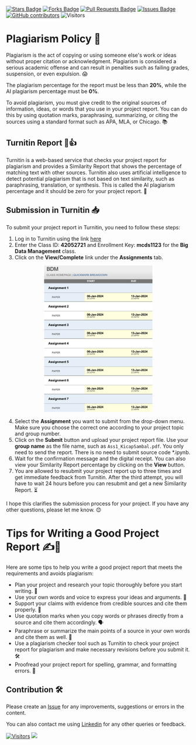<a href="https://github.com/drshahizan/BDM/stargazers"><img src="https://img.shields.io/github/stars/drshahizan/BDM" alt="Stars Badge"/></a>
<a href="https://github.com/drshahizan/BDM/network/members"><img src="https://img.shields.io/github/forks/drshahizan/BDM" alt="Forks Badge"/></a>
<a href="https://github.com/drshahizan/BDM/pulls"><img src="https://img.shields.io/github/issues-pr/drshahizan/BDM" alt="Pull Requests Badge"/></a>
<a href="https://github.com/drshahizan/BDM"><img src="https://img.shields.io/github/issues/drshahizan/BDM" alt="Issues Badge"/></a>
<a href="https://github.com/drshahizan/BDM/graphs/contributors"><img alt="GitHub contributors" src="https://img.shields.io/github/contributors/drshahizan/BDM?color=2b9348"></a>
![Visitors](https://api.visitorbadge.io/api/visitors?path=https%3A%2F%2Fgithub.com%2Fdrshahizan%2BDM&labelColor=%23d9e3f0&countColor=%23697689&style=flat)



# Plagiarism Policy 🚫

Plagiarism is the act of copying or using someone else's work or ideas without proper citation or acknowledgment. Plagiarism is considered a serious academic offense and can result in penalties such as failing grades, suspension, or even expulsion. 😱

The plagiarism percentage for the report must be less than **20%**, while the AI plagiarism percentage must be **0%**.

To avoid plagiarism, you must give credit to the original sources of information, ideas, or words that you use in your project report. You can do this by using quotation marks, paraphrasing, summarizing, or citing the sources using a standard format such as APA, MLA, or Chicago. 📚

## Turnitin Report 📄👍

Turnitin is a web-based service that checks your project report for plagiarism and provides a Similarity Report that shows the percentage of matching text with other sources. Turnitin also uses artificial intelligence to detect potential plagiarism that is not based on text similarity, such as paraphrasing, translation, or synthesis. This is called the AI plagiarism percentage and it should be zero for your project report. 🧠

## Submission in Turnitin 📥

To submit your project report in Turnitin, you need to follow these steps:
1. Log in to Turnitin using the link [here](https://www.turnitin.com/login_page.asp)
2. Enter the Class ID: **42052721** and Enrollment Key: **mcds1123** for the **Big Data Management** class.
3. Click on the **View/Complete** link under the **Assignments** tab.

<p align="center">
<img src="../images/bdm_plagiat.png"  height="400" />
</p>
   
4. Select the **Assignment** you want to submit from the drop-down menu. Make sure you choose the correct one according to your project topic and group number. 
5. Click on the **Submit** button and upload your project report file. Use your **group name** as the file name, such as `Ass1_KicapSambal.pdf`. You only need to send the report. There is no need to submit source code *.ipynb.
6. Wait for the confirmation message and the digital receipt. You can also view your Similarity Report percentage by clicking on the **View** button.
7. You are allowed to resubmit your project report up to three times and get immediate feedback from Turnitin. After the third attempt, you will have to wait 24 hours before you can resubmit and get a new Similarity Report. ⏳

I hope this clarifies the submission process for your project. If you have any other questions, please let me know. 😊

# Tips for Writing a Good Project Report ✍️👏

Here are some tips to help you write a good project report that meets the requirements and avoids plagiarism:

- Plan your project and research your topic thoroughly before you start writing. 📝
- Use your own words and voice to express your ideas and arguments. 💬
- Support your claims with evidence from credible sources and cite them properly. 🔗
- Use quotation marks when you copy words or phrases directly from a source and cite them accordingly. 🗣️
- Paraphrase or summarize the main points of a source in your own words and cite them as well. 🔄
- Use a plagiarism checker tool such as Turnitin to check your project report for plagiarism and make necessary revisions before you submit it. 🛠️
- Proofread your project report for spelling, grammar, and formatting errors. 📝

## Contribution 🛠️
Please create an [Issue](https://github.com/drshahizan/BDM/issues) for any improvements, suggestions or errors in the content.

You can also contact me using [Linkedin](https://www.linkedin.com/in/drshahizan/) for any other queries or feedback.

[![Visitors](https://api.visitorbadge.io/api/visitors?path=https%3A%2F%2Fgithub.com%2Fdrshahizan&labelColor=%23697689&countColor=%23555555&style=plastic)](https://visitorbadge.io/status?path=https%3A%2F%2Fgithub.com%2Fdrshahizan)
![](https://hit.yhype.me/github/profile?user_id=81284918)

